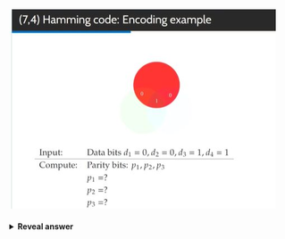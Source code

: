 ## <img src="../../../../../media/paste-3221d26415785b9ddbf6c4c073a550b29d2cd850.jpg">
<details>
<summary><b>Reveal answer</b></summary>
p1 = d1 xor d2 xor d3<br>p2 = d1 xor d3 xor d4<br>p3 = d2 xor d3 xor d4<br><br>p1 = 1<br>p2 = 0<br>p3 = 0<br><br>p1, p2, d1, p3, d2, d3, d4<br>out = 1000011<br><br><img src="../../../../../media/paste-f3d8c0e9e8b258122246cf1976e258aa4323d835.jpg">
</details>

